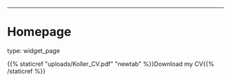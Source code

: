---
# Homepage
type: widget_page


{{% staticref "uploads/Koller_CV.pdf" "newtab" %}}Download my CV{{% /staticref %}}